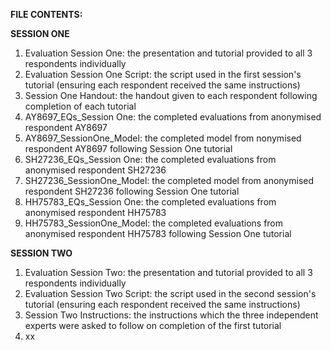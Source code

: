 **FILE CONTENTS:**

**SESSION ONE**

1. Evaluation Session One: the presentation and tutorial provided to all 3 respondents individually
2. Evaluation Session One Script: the script used in the first session's tutorial (ensuring each respondent received the same instructions)
3. Session One Handout: the handout given to each respondent following completion of each tutorial
4. AY8697_EQs_Session One: the completed evaluations from anonymised respondent AY8697
5. AY8697_SessionOne_Model: the completed model from nonymised respondent AY8697 following Session One tutorial
6. SH27236_EQs_Session One: the completed evaluations from anonymised respondent SH27236
7. SH27236_SessionOne_Model: the completed model from anonymised respondent SH27236 following Session One tutorial
8. HH75783_EQs_Session One: the completed evaluations from anonymised respondent HH75783
9. HH75783_SessionOne_Model: the completed evaluations from anonymised respondent HH75783 following Session One tutorial

**SESSION TWO**

1. Evaluation Session Two: the presentation and tutorial provided to all 3 respondents individually
2. Evaluation Session Two Script: the script used in the second session's tutorial (ensuring each respondent received the same instructions)
3. Session Two Instructions: the instructions which the three independent experts were asked to follow on completion of the first tutorial
4. xx
